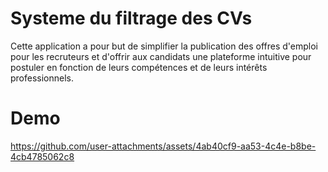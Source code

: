# Systeme du filtrage des CVs

Cette application a pour but de simplifier la publication des offres d'emploi pour les recruteurs et d'offrir aux candidats une plateforme intuitive pour postuler en fonction de leurs compétences et de leurs intérêts professionnels.


# Demo

https://github.com/user-attachments/assets/4ab40cf9-aa53-4c4e-b8be-4cb4785062c8

